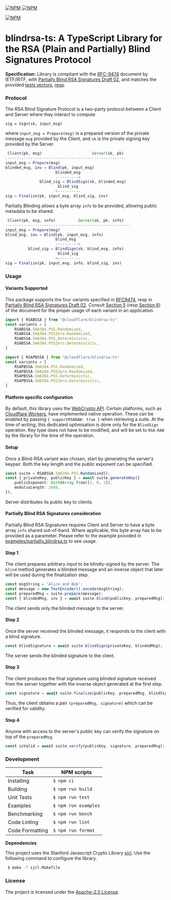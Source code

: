 [![NPM](https://img.shields.io/npm/v/@cloudflare/blindrsa-ts?style=plastic)](https://www.npmjs.com/package/@cloudflare/blindrsa-ts) [![NPM](https://img.shields.io/npm/l/@cloudflare/blindrsa-ts?style=plastic)](LICENSE.txt)

[![NPM](https://nodei.co/npm/@cloudflare/blindrsa-ts.png)](https://www.npmjs.com/package/@cloudflare/blindrsa-ts)

# blindrsa-ts: A TypeScript Library for the RSA (Plain and Partially) Blind Signatures Protocol

**Specification:** Library is compliant with the [RFC-9474](https://www.rfc-editor.org/info/rfc9474) document by IETF/IRTF, with [Partially Blind RSA Signatures Draft 02](https://datatracker.ietf.org/doc/html/draft-amjad-cfrg-partially-blind-rsa-02), and matches the provided [tests vectors](https://www.rfc-editor.org/rfc/rfc9474.html#appendix-A), [resp](https://datatracker.ietf.org/doc/html/draft-amjad-cfrg-partially-blind-rsa-02#name-test-vectors).


### Protocol

The RSA Blind Signature Protocol is a two-party protocol between a Client and Server where they interact to compute

   `sig = Sign(sk, input_msg)`

where `input_msg = Prepare(msg)` is a prepared version of the private message `msg` provided by the Client, and `sk` is the private signing key provided by the Server.

```js
 Client(pk, msg)                      Server(sk, pk)
-----------------------------------------------------
input_msg = Prepare(msg)
blinded_msg, inv = Blind(pk, input_msg)
                      blinded_msg
                      ---------->
               blind_sig = BlindSign(sk, blinded_msg)
                       blind_sig
                      <----------
sig = Finalize(pk, input_msg, blind_sig, inv)
```

Partially Blinding allows a byte array `info` to be provided, allowing public metadata to be shared.

```js
 Client(pk, msg, info)          Server(sk, pk, info)
-------------------------------------------------------
input_msg = Prepare(msg)
blind_msg, inv = Blind(pk, input_msg, info)
                      blind_msg
                      ---------->
          blind_sig = BlindSign(sk, blind_msg, info)
                       blind_sig
                      <----------
sig = Finalize(pk, input_msg, info, blind_sig, inv)
```

### Usage

#### Variants Supported

This package supports the four variants specified in [RFC9474](https://www.rfc-editor.org/info/rfc9474), resp in [Partially Blind RSA Signatures Draft 02](https://datatracker.ietf.org/doc/html/draft-amjad-cfrg-partially-blind-rsa-02). Consult [Section 5](https://www.rfc-editor.org/rfc/rfc9474.html#section-5) (resp [Section 6](https://datatracker.ietf.org/doc/html/draft-amjad-cfrg-partially-blind-rsa-02#name-rsapbssa-variants)) of the document for the proper usage of each variant in an application.

```ts
import { RSABSSA } from "@cloudflare/blindrsa-ts"
const variants = [
    RSABSSA.SHA384.PSS.Randomized,
    RSABSSA.SHA384.PSSZero.Randomized,
    RSABSSA.SHA384.PSS.Deterministic,
    RSABSSA.SHA384.PSSZero.Deterministic,
]
```

```ts
import { RSAPBSSA } from "@cloudflare/blindrsa-ts"
const variants = [
    RSAPBSSA.SHA384.PSS.Randomized,
    RSAPBSSA.SHA384.PSSZero.Randomized,
    RSAPBSSA.SHA384.PSS.Deterministic,
    RSAPBSSA.SHA384.PSSZero.Deterministic,
]
```

#### Platform specific configuration

By default, this library uses the [WebCrypto API](https://w3c.github.io/webcrypto/). Certain platforms, such as [Cloudflare Workers](https://github.com/cloudflare/workerd/blob/6b63c701e263a311c2a3ce64e2aeada69afc32a1/src/workerd/api/crypto-impl-asymmetric.c%2B%2B#L827-L868), have implemented native operation. These can be enabled by passing `{ supportRSARAW: true }` when retrieving a suite.
At the time of writing, this dedicated optimisation is done only for the `BlindSign` operation. Key type does not have to be modified, and will be set to `RSA-RAW` by the library for the time of the operation.


#### Setup

Once a Blind-RSA variant was chosen, start by generating the server's keypair. Both the key length and the public exponent can be specified.

```ts
const suite = RSABSSA.SHA384.PSS.Randomized();
const { privateKey, publicKey } = await suite.generateKey({
    publicExponent: Uint8Array.from([1, 0, 1]),
    modulusLength: 2048,
});
```

Server distributes its public key to clients.

#### Partially Blind RSA Signatures consideration

Partially Blind RSA Signatures requires Client and Server to have a byte array `info` shared out-of-band. Where applicable, this byte array has to be provided as a parameter. Please refer to the example provided in [examples/partially_blindrsa.ts](examples/partially_blindrsa.ts) to see usage.

#### Step 1

The client prepares arbitrary input to be blindly-signed by the server. The `blind` method generates a blinded message and an inverse object that later will be used during the finalization step.

```ts
const msgString = 'Alice and Bob';
const message = new TextEncoder().encode(msgString);
const preparedMsg = suite.prepare(message);
const { blindedMsg, inv } = await suite.blind(publicKey, preparedMsg);
```

The client sends only the blinded message to the server.

#### Step 2

Once the server received the blinded message, it responds to the client with a blind signature.

```ts
const blindSignature = await suite.blindSign(privateKey, blindedMsg);
```

The server sends the blinded signature to the client.

#### Step 3

The client produces the final signature using blinded signature received from the server together with the inverse object generated at the first step.

```ts
const signature = await suite.finalize(publicKey, preparedMsg, blindSignature, inv);
```

Thus, the client obtains a pair `(preparedMsg, signature)` which can be verified for validity.

#### Step 4

Anyone with access to the server's public key can verify the signature on top of the `preparedMsg`.

```ts
const isValid = await suite.verify(publicKey, signature, preparedMsg); // true
```


### Development

| Task            | NPM scripts          |
|-----------------|----------------------|
| Installing      | `$ npm ci`           |
| Building        | `$ npm run build`    |
| Unit Tests      | `$ npm run test`     |
| Examples        | `$ npm run examples` |
| Benchmarking    | `$ npm run bench`    |
| Code Linting    | `$ npm run lint`     |
| Code Formatting | `$ npm run format`   |


**Dependencies**

This project uses the Stanford Javascript Crypto Library [sjcl](https://github.com/bitwiseshiftleft/sjcl). Use the following command to configure the library.

```sh
 $ make -f sjcl.Makefile
```

### License

The project is licensed under the [Apache-2.0 License](LICENSE.txt).
